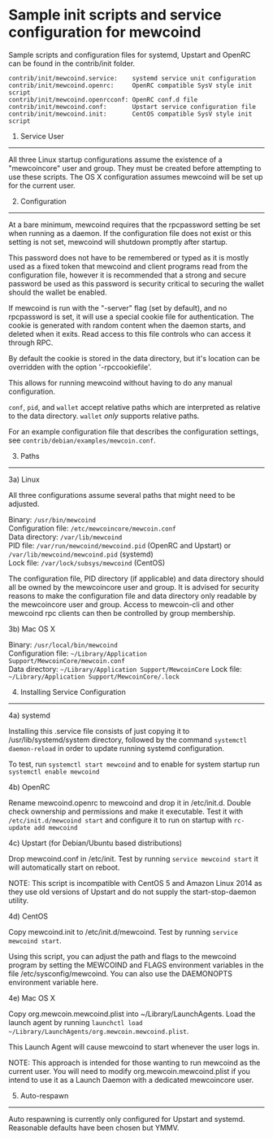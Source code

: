 Sample init scripts and service configuration for mewcoind
==========================================================

Sample scripts and configuration files for systemd, Upstart and OpenRC
can be found in the contrib/init folder.

    contrib/init/mewcoind.service:    systemd service unit configuration
    contrib/init/mewcoind.openrc:     OpenRC compatible SysV style init script
    contrib/init/mewcoind.openrcconf: OpenRC conf.d file
    contrib/init/mewcoind.conf:       Upstart service configuration file
    contrib/init/mewcoind.init:       CentOS compatible SysV style init script

1. Service User
---------------------------------

All three Linux startup configurations assume the existence of a "mewcoincore" user
and group.  They must be created before attempting to use these scripts.
The OS X configuration assumes mewcoind will be set up for the current user.

2. Configuration
---------------------------------

At a bare minimum, mewcoind requires that the rpcpassword setting be set
when running as a daemon.  If the configuration file does not exist or this
setting is not set, mewcoind will shutdown promptly after startup.

This password does not have to be remembered or typed as it is mostly used
as a fixed token that mewcoind and client programs read from the configuration
file, however it is recommended that a strong and secure password be used
as this password is security critical to securing the wallet should the
wallet be enabled.

If mewcoind is run with the "-server" flag (set by default), and no rpcpassword is set,
it will use a special cookie file for authentication. The cookie is generated with random
content when the daemon starts, and deleted when it exits. Read access to this file
controls who can access it through RPC.

By default the cookie is stored in the data directory, but it's location can be overridden
with the option '-rpccookiefile'.

This allows for running mewcoind without having to do any manual configuration.

`conf`, `pid`, and `wallet` accept relative paths which are interpreted as
relative to the data directory. `wallet` *only* supports relative paths.

For an example configuration file that describes the configuration settings,
see `contrib/debian/examples/mewcoin.conf`.

3. Paths
---------------------------------

3a) Linux

All three configurations assume several paths that might need to be adjusted.

Binary:              `/usr/bin/mewcoind`  
Configuration file:  `/etc/mewcoincore/mewcoin.conf`  
Data directory:      `/var/lib/mewcoind`  
PID file:            `/var/run/mewcoind/mewcoind.pid` (OpenRC and Upstart) or `/var/lib/mewcoind/mewcoind.pid` (systemd)  
Lock file:           `/var/lock/subsys/mewcoind` (CentOS)  

The configuration file, PID directory (if applicable) and data directory
should all be owned by the mewcoincore user and group.  It is advised for security
reasons to make the configuration file and data directory only readable by the
mewcoincore user and group.  Access to mewcoin-cli and other mewcoind rpc clients
can then be controlled by group membership.

3b) Mac OS X

Binary:              `/usr/local/bin/mewcoind`  
Configuration file:  `~/Library/Application Support/MewcoinCore/mewcoin.conf`  
Data directory:      `~/Library/Application Support/MewcoinCore`
Lock file:           `~/Library/Application Support/MewcoinCore/.lock`

4. Installing Service Configuration
-----------------------------------

4a) systemd

Installing this .service file consists of just copying it to
/usr/lib/systemd/system directory, followed by the command
`systemctl daemon-reload` in order to update running systemd configuration.

To test, run `systemctl start mewcoind` and to enable for system startup run
`systemctl enable mewcoind`

4b) OpenRC

Rename mewcoind.openrc to mewcoind and drop it in /etc/init.d.  Double
check ownership and permissions and make it executable.  Test it with
`/etc/init.d/mewcoind start` and configure it to run on startup with
`rc-update add mewcoind`

4c) Upstart (for Debian/Ubuntu based distributions)

Drop mewcoind.conf in /etc/init.  Test by running `service mewcoind start`
it will automatically start on reboot.

NOTE: This script is incompatible with CentOS 5 and Amazon Linux 2014 as they
use old versions of Upstart and do not supply the start-stop-daemon utility.

4d) CentOS

Copy mewcoind.init to /etc/init.d/mewcoind. Test by running `service mewcoind start`.

Using this script, you can adjust the path and flags to the mewcoind program by
setting the MEWCOIND and FLAGS environment variables in the file
/etc/sysconfig/mewcoind. You can also use the DAEMONOPTS environment variable here.

4e) Mac OS X

Copy org.mewcoin.mewcoind.plist into ~/Library/LaunchAgents. Load the launch agent by
running `launchctl load ~/Library/LaunchAgents/org.mewcoin.mewcoind.plist`.

This Launch Agent will cause mewcoind to start whenever the user logs in.

NOTE: This approach is intended for those wanting to run mewcoind as the current user.
You will need to modify org.mewcoin.mewcoind.plist if you intend to use it as a
Launch Daemon with a dedicated mewcoincore user.

5. Auto-respawn
-----------------------------------

Auto respawning is currently only configured for Upstart and systemd.
Reasonable defaults have been chosen but YMMV.
